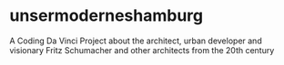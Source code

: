 # unsermoderneshamburg
A Coding Da Vinci Project about the architect, urban developer and visionary Fritz Schumacher and other architects from the 20th century
